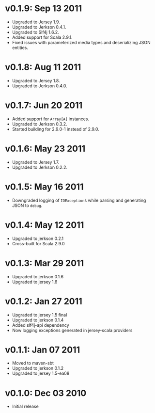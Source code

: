 v0.1.9: Sep 13 2011
===================

* Upgraded to Jersey 1.9.
* Upgraded to Jerkson 0.4.1.
* Upgraded to Slf4j 1.6.2.
* Added support for Scala 2.9.1.
* Fixed issues with parameterized media types and deserializing JSON entities.

v0.1.8: Aug 11 2011
===================

* Upgraded to Jersey 1.8.
* Upgraded to Jerkson 0.4.0.

v0.1.7: Jun 20 2011
===================

* Added support for `Array[A]` instances.
* Upgraded to Jerkson 0.3.2.
* Started building for 2.9.0-1 instead of 2.9.0.

v0.1.6: May 23 2011
===================

* Upgraded to Jersey 1.7.
* Upgraded to Jerkson 0.2.2.

v0.1.5: May 16 2011
===================

* Downgraded logging of `IOException`s while parsing and generating JSON to
  `debug`.

v0.1.4: May 12 2011
===================

* Upgraded to jerkson 0.2.1
* Cross-built for Scala 2.9.0

v0.1.3: Mar 29 2011
===================
* Upgraded to jerkson 0.1.6
* Upgraded to jersey 1.6

v0.1.2: Jan 27 2011
===================
* Upgraded to jersey 1.5 final
* Upgraded to jerkson 0.1.4
* Added slf4j-api dependency
* Now logging exceptions generated in jersey-scala providers

v0.1.1: Jan 07 2011
===================

* Moved to maven-sbt
* Upgraded to jerkson 0.1.2
* Upgraded to jersey 1.5-ea08

v0.1.0: Dec 03 2010
===================

* Initial release

